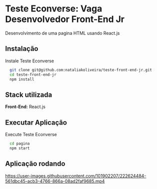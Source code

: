 # Teste Econverse: Vaga Desenvolvedor Front-End Jr

Desenvolvimento de uma pagina HTML usando React.js

## Instalação

Instale Teste Econverse

```bash
  git clone git@github.com:nataliakoliveira/teste-front-end-jr.git
  cd teste-front-end-jr
  npm install
```
    
## Stack utilizada

**Front-End:** React.js


## Executar Aplicação

Execute Teste Econverse

```bash
  cd pagina
  npm start
```
## Aplicação rodando


https://user-images.githubusercontent.com/101902207/222624484-561dbc45-acb3-4766-866a-08ad2faf9685.mp4

